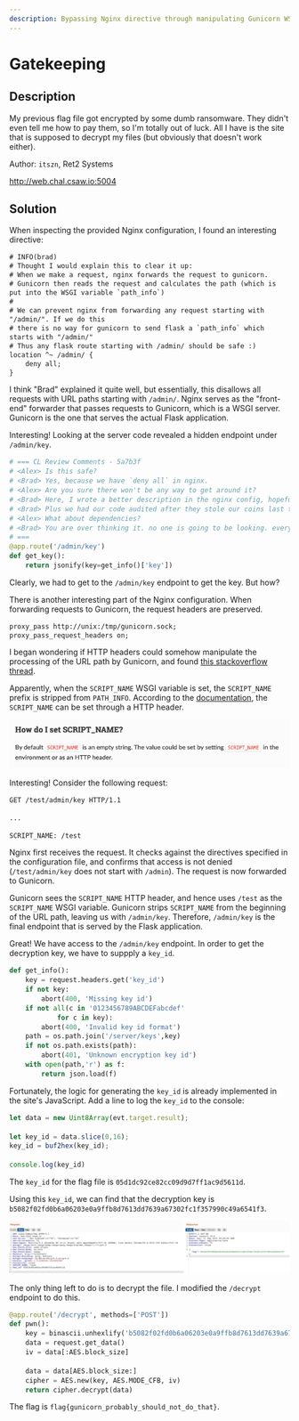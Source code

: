 ```yaml
---
description: Bypassing Nginx directive through manipulating Gunicorn WSGI variables
---
```


# Gatekeeping

## Description

My previous flag file got encrypted by some dumb ransomware. They didn't even tell me how to pay them, so I'm totally out of luck. All I have is the site that is supposed to decrypt my files (but obviously that doesn't work either).

Author: `itszn`, Ret2 Systems

http://web.chal.csaw.io:5004

## Solution

When inspecting the provided Nginx configuration, I found an interesting directive:

```
# INFO(brad)
# Thought I would explain this to clear it up:
# When we make a request, nginx forwards the request to gunicorn.
# Gunicorn then reads the request and calculates the path (which is put into the WSGI variable `path_info`)
#
# We can prevent nginx from forwarding any request starting with "/admin/". If we do this 
# there is no way for gunicorn to send flask a `path_info` which starts with "/admin/"
# Thus any flask route starting with /admin/ should be safe :)
location ^~ /admin/ {
    deny all;
}
```

I think "Brad" explained it quite well, but essentially, this disallows all requests with URL paths starting with `/admin/`. Nginx serves as the "front-end" forwarder that passes requests to Gunicorn, which is a WSGI server. Gunicorn is the one that serves the actual Flask application.

Interesting! Looking at the server code revealed a hidden endpoint under `/admin/key`.

```python
# === CL Review Comments - 5a7b3f
# <Alex> Is this safe?
# <Brad> Yes, because we have `deny all` in nginx.
# <Alex> Are you sure there won't be any way to get around it?
# <Brad> Here, I wrote a better description in the nginx config, hopefully that will help
# <Brad> Plus we had our code audited after they stole our coins last time
# <Alex> What about dependencies?
# <Brad> You are over thinking it. no one is going to be looking. everyone we encrypt is so bad at security they would never be able to find a bug in a library like that
# ===
@app.route('/admin/key')
def get_key():
    return jsonify(key=get_info()['key'])
```

Clearly, we had to get to the `/admin/key` endpoint to get the key. But how?

There is another interesting part of the Nginx configuration. When forwarding requests to Gunicorn, the request headers are preserved.

```
proxy_pass http://unix:/tmp/gunicorn.sock;
proxy_pass_request_headers on;
```

I began wondering if HTTP headers could somehow manipulate the processing of the URL path by Gunicorn, and found [this stackoverflow thread](https://stackoverflow.com/questions/63419829/nginx-and-gunicorn-wsgi-variables). 

Apparently, when the `SCRIPT_NAME` WSGI variable is set, the `SCRIPT_NAME` prefix is stripped from `PATH_INFO`. According to the [documentation](https://docs.gunicorn.org/en/stable/faq.html#how-do-i-set-script-name), the `SCRIPT_NAME` can be set through a HTTP header.

![](<../../.gitbook/assets/Screenshot 2021-09-13 at 6.33.45 PM.png>)

Interesting! Consider the following request:

```http
GET /test/admin/key HTTP/1.1

...

SCRIPT_NAME: /test
```

Nginx first receives the request. It checks against the directives specified in the configuration file, and confirms that access is not denied (`/test/admin/key` does not start with `/admin`). The request is now forwarded to Gunicorn.

Gunicorn sees the `SCRIPT_NAME` HTTP header, and hence uses `/test` as the `SCRIPT_NAME` WSGI variable. Gunicorn strips `SCRIPT_NAME` from the  beginning of the URL path, leaving us with `/admin/key`. Therefore, `/admin/key` is the final endpoint that is served by the Flask application.

Great! We have access to the `/admin/key` endpoint. In order to get the decryption key, we have to suppply a `key_id`.

```python
def get_info():
    key = request.headers.get('key_id')
    if not key:
        abort(400, 'Missing key id')
    if not all(c in '0123456789ABCDEFabcdef'
            for c in key):
        abort(400, 'Invalid key id format')
    path = os.path.join('/server/keys',key)
    if not os.path.exists(path):
        abort(401, 'Unknown encryption key id')
    with open(path,'r') as f:
        return json.load(f)
```

Fortunately, the logic for generating the `key_id` is already implemented in the site's JavaScript. Add a line to log the `key_id` to the console:

```javascript
let data = new Uint8Array(evt.target.result);

let key_id = data.slice(0,16);
key_id = buf2hex(key_id);

console.log(key_id)
```

The `key_id` for the flag file is `05d1dc92ce82cc09d9d7ff1ac9d5611d`. 

Using this `key_id`, we can find that the decryption key is `b5082f02fd0b6a06203e0a9ffb8d7613dd7639a67302fc1f357990c49a6541f3`.

![](<../../.gitbook/assets/image (77).png>)

The only thing left to do is to decrypt the file. I modified the `/decrypt` endpoint to do this.

```python
@app.route('/decrypt', methods=['POST'])
def pwn():
    key = binascii.unhexlify('b5082f02fd0b6a06203e0a9ffb8d7613dd7639a67302fc1f357990c49a6541f3')
    data = request.get_data()
    iv = data[:AES.block_size]

    data = data[AES.block_size:]
    cipher = AES.new(key, AES.MODE_CFB, iv)
    return cipher.decrypt(data)
```

The flag is `flag{gunicorn_probably_should_not_do_that}`.
